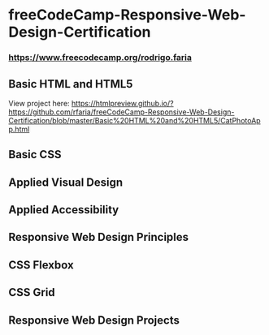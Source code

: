 # freeCodeCamp-Responsive-Web-Design-Certification

### https://www.freecodecamp.org/rodrigo.faria

## Basic HTML and HTML5

View project here: https://htmlpreview.github.io/?https://github.com/rfaria/freeCodeCamp-Responsive-Web-Design-Certification/blob/master/Basic%20HTML%20and%20HTML5/CatPhotoApp.html

## Basic CSS
## Applied Visual Design
## Applied Accessibility
## Responsive Web Design Principles
## CSS Flexbox
## CSS Grid
## Responsive Web Design Projects
